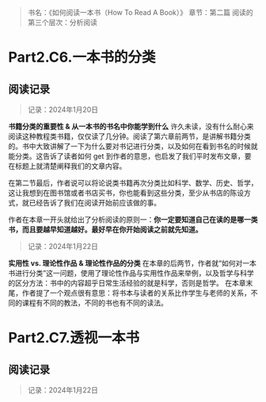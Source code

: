 > 书名：《如何阅读一本书（How To Read A Book）》
> 章节：第二篇 阅读的第三个层次：分析阅读
# Part2.C6.一本书的分类
## 阅读记录
> 记录：2024年1月20日

**书籍分类的重要性 & 从一本书的书名中你能学到什么**
许久未读，没有什么耐心来阅读这种教程类书籍，仅仅读了几分钟。阅读了第六章前两节，是讲解书籍分类的。书中大致讲解了一下为什么要对书记进行分类，以及如何在看到书名的时候就能分类。这告诉了读者如何 get 到作者的意思，也启发了我们平时发布文章，要在标题上就清楚阐释我们的文章内容。

在第二节最后，作者说可以将论说类书籍再次分类比如科学、数学、历史、哲学，这让我想到在图书馆或者书店买书，你也能看到这些分类，至少从书店的陈设方式，就已经告诉了我们在阅读开始前应该做的事。

作者在本章一开头就给出了分析阅读的原则一：**你一定要知道自己在读的是哪一类书，而且要越早知道越好。最好早在你开始阅读之前就先知道。**

> 记录：2024年1月22日

**实用性 vs. 理论性作品 & 理论性作品的分类**
在本章的后两节，作者就“如何对一本书进行分类”这一问题，使用了理论性作品与实用性作品来举例，以及哲学与科学的区分方法：书中的内容超乎日常生活经验的就是科学，否则是哲学。
在本章末尾，作者提了一个观点很有意思：将书本与读者的关系比作学生与老师的关系，不同的课程有不同的教法，不同的书也有不同的读法。

# Part2.C7.透视一本书
## 阅读记录
> 记录：2024年1月22日


